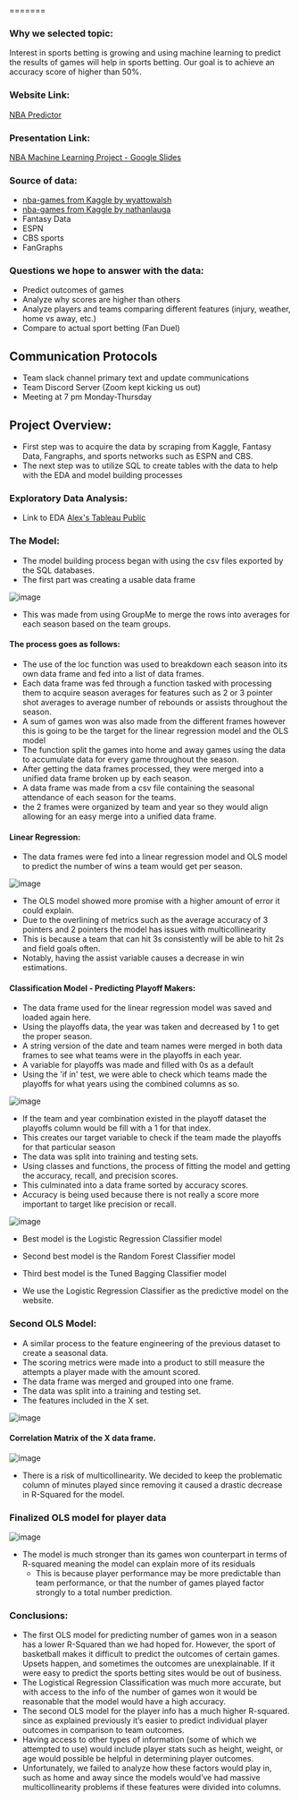=======
### Why we selected topic:

Interest in sports betting is growing and using machine learning to predict the results of games will help in sports betting. 
Our goal is to achieve an accuracy score of higher than 50%.

### Website Link:
[NBA Predictor](https://nbaprediction2345.herokuapp.com/)

### Presentation Link:
[NBA Machine Learning Project - Google Slides](https://docs.google.com/presentation/d/1fVfMzhrjBLZuoqX2h9sObJL0nUd2_X0JM9Z51YIBT4Q/edit?usp=sharing)

### Source of data:

- [nba-games from Kaggle by wyattowalsh](https://www.kaggle.com/wyattowalsh/basketball)
- [nba-games from Kaggle by nathanlauga](https://www.kaggle.com/nathanlauga/nba-games)
- Fantasy Data
- ESPN
- CBS sports
- FanGraphs

### Questions we hope to answer with the data:

- Predict outcomes of games
- Analyze why scores are higher than others
- Analyze players and teams comparing different features (injury, weather, home vs away, etc.)
- Compare to actual sport betting (Fan Duel)

## Communication Protocols

- Team slack channel primary text and update communications
- Team Discord Server (Zoom kept kicking us out)
- Meeting at 7 pm Monday-Thursday

## Project Overview: 

- First step was to acquire the data by scraping from Kaggle, Fantasy Data, Fangraphs, and sports networks such as ESPN and CBS.
- The next step was to utilize SQL to create tables with the data to help with the EDA and model building processes

### Exploratory Data Analysis:

- Link to EDA [Alex's Tableau Public](https://public.tableau.com/app/profile/alex.lieberman/viz/NBAtests/Story1)

### The Model:

- The model building process began with using the csv files exported by the SQL databases.
- The first part was creating a usable data frame

![image](https://user-images.githubusercontent.com/71575748/169663523-f76f4c55-050d-4d41-a691-5b72f3042aa6.png)

  - This was made from using GroupMe to merge the rows into averages for each season based on the team groups.

#### The process goes as follows:

- The use of the loc function was used to breakdown each season into its own data frame and fed into a list of data frames.
- Each data frame was fed through a function tasked with processing them to acquire season averages for features such as 2 or 3 pointer shot averages to average number of rebounds or assists throughout the season.
- A sum of games won was also made from the different frames however this is going to be the target for the linear regression model and the OLS model
- The function split the games into home and away games using the data to accumulate data for every game throughout the season.
- After getting the data frames processed, they were merged into a unified data frame broken up by each season.
- A data frame was made from a csv file containing the seasonal attendance of each season for the teams.
- the 2 frames were organized by team and year so they would align allowing for an easy merge into a unified data frame.

#### Linear Regression:

- The data frames were fed into a linear regression model and OLS model to predict the number of wins a team would get per season.

![image](https://user-images.githubusercontent.com/71575748/169635542-7759190c-11d1-4faf-b3fa-5ee74017aadf.png)

- The OLS model showed more promise with a higher amount of error it could explain.
- Due to the overlining of metrics such as the average accuracy of 3 pointers and 2 pointers the model has issues with multicollinearity
- This is because a team that can hit 3s consistently will be able to hit 2s and field goals often.
- Notably, having the assist variable causes a decrease in win estimations.

#### Classification Model - Predicting Playoff Makers:

- The data frame used for the linear regression model was saved and loaded again here.
- Using the playoffs data, the year was taken and decreased by 1 to get the proper season.
- A string version of the date and team names were merged in both data frames to see what teams were in the playoffs in each year.
- A variable for playoffs was made and filled with 0s as a default
- Using the 'if in' test, we were able to check which teams made the playoffs for what years using the combined columns as so.

![image](https://user-images.githubusercontent.com/71575748/169663581-d54a75fc-ba56-4176-bf8e-190044e07ca3.png)

- If the team and year combination existed in the playoff dataset the playoffs column would be fill with a 1 for that index.
- This creates our target variable to check if the team made the playoffs for that particular season
- The data was split into training and testing sets.
- Using classes and functions, the process of fitting the model and getting the accuracy, recall, and precision scores.
- This culminated into a data frame sorted by accuracy scores. 
- Accuracy is being used because there is not really a score more important to target like precision or recall.

![image](https://user-images.githubusercontent.com/71575748/169663640-073727c1-df70-4b68-aa81-f4e477d5e40d.png)

- Best model is the Logistic Regression Classifier model
- Second best model is the Random Forest Classifier model
- Third best model is the Tuned Bagging Classifier model

- We use the Logistic Regression Classifier as the predictive model on the website.

### Second OLS Model:

- A similar process to the feature engineering of the previous dataset to create a seasonal data.
- The scoring metrics were made into a product to still measure the attempts a player made with the amount scored.
- The data frame was merged and grouped into one frame.
- The data was split into a training and testing set.
- The features included in the X set.

![image](https://user-images.githubusercontent.com/71575748/171760592-abaec874-af47-4c98-820d-82be32a54ef5.png)

#### Correlation Matrix of the X data frame.

![image](https://user-images.githubusercontent.com/71575748/171760659-69966bac-8114-418c-873c-7722f1b4bd99.png)

- There is a risk of multicollinearity. We decided to keep the problematic column of minutes played since removing it caused a drastic decrease in R-Squared for the model.

### Finalized OLS model for player data

![image](https://user-images.githubusercontent.com/71575748/171760954-37443113-b376-4008-80d6-1965d577a386.png)

- The model is much stronger than its games won counterpart in terms of R-squared meaning the model can explain more of its residuals
  - This is because player performance may be more predictable than team performance, or that the number of games played factor strongly to a total number prediction.

### Conclusions:
- The first OLS model for predicting number of games won in a season has a lower R-Squared than we had hoped for. However, the sport of basketball makes it difficult to predict the outcomes of certain games. Upsets happen, and sometimes the outcomes are unexplainable. If it were easy to predict the sports betting sites would be out of business.
- The Logistical Regression Classification was much more accurate, but with access to the info of the number of games won it would be reasonable that the model would have a high accuracy.
- The second OLS model for the player info has a much higher R-squared. since as explained previously it’s easier to predict individual player outcomes in comparison to team outcomes.
- Having access to other types of information (some of which we attempted to use) would include player stats such as height, weight, or age would possible be helpful in determining player outcomes.
- Unfortunately, we failed to analyze how these factors would play in, such as home and away since the models would’ve had massive multicollinearity problems if these features were divided into columns.
